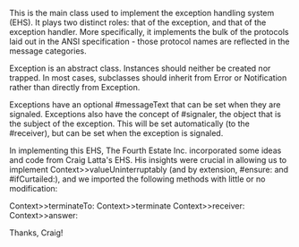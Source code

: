 This is the main class used to implement the exception handling system (EHS).  It plays two distinct roles:  that of the exception, and that of the exception handler.  More specifically, it implements the bulk of the protocols laid out in the ANSI specification - those protocol names are reflected in the message categories.Exception is an abstract class.  Instances should neither be created nor trapped.  In most cases, subclasses should inherit from Error or Notification rather than directly from Exception.Exceptions have an optional #messageText that can be set when they are signaled.Exceptions also have the concept of #signaler, the object that is the subject of the exception.This will be set automatically (to the #receiver), but can be set when the exception is signaled. In implementing this EHS, The Fourth Estate Inc. incorporated some ideas and code from Craig Latta's EHS.  His insights were crucial in allowing us to implement Context>>valueUninterruptably (and by extension, #ensure: and #ifCurtailed:), and we imported the following methods with little or no modification:Context>>terminateTo:Context>>terminateContext>>receiver:Context>>answer:Thanks, Craig!
